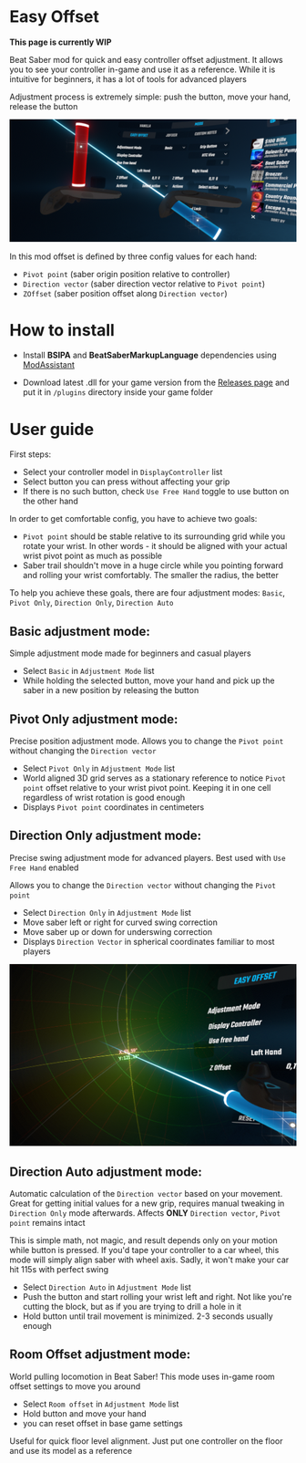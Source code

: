 # Easy Offset
**This page is currently WIP**

Beat Saber mod for quick and easy controller offset adjustment. 
It allows you to see your controller in-game and use it as a reference. 
While it is intuitive for beginners, it has a lot of tools for advanced players

Adjustment process is extremely simple: push the button, move your hand, release the button

![About image](media/About.png)

In this mod offset is defined by three config values for each hand:

- `Pivot point` (saber origin position relative to controller)
- `Direction vector` (saber direction vector relative to `Pivot point`)
- `ZOffset` (saber position offset along `Direction vector`)

# How to install
- Install **BSIPA** and **BeatSaberMarkupLanguage** dependencies using
 [ModAssistant](https://github.com/Assistant/ModAssistant)
  
- Download latest .dll for your game version from the 
[Releases page](https://github.com/Reezonate/EasyOffset/releases)
and put it in `/plugins` directory inside your game folder

# User guide
First steps:
- Select your controller model in `DisplayController` list
- Select button you can press without affecting your grip
- If there is no such button, check `Use Free Hand` toggle to use button on the other hand

In order to get comfortable config, you have to achieve two goals:
- `Pivot point` should be stable relative to its surrounding grid while you rotate your wrist. In other words - it should be aligned with your actual wrist pivot point as much as possible
- Saber trail shouldn't move in a huge circle while you pointing forward and rolling your wrist comfortably. The smaller the radius, the better

To help you achieve these goals, there are four adjustment modes: `Basic`, `Pivot Only`, `Direction Only`, `Direction Auto`

## **Basic** adjustment mode:
Simple adjustment mode made for beginners and casual players
- Select `Basic` in `Adjustment Mode` list
- While holding the selected button, move your hand and pick up the saber in a new position by releasing the button

## **Pivot Only** adjustment mode:
Precise position adjustment mode. Allows you to change the `Pivot point` without changing the `Direction vector`

 - Select `Pivot Only` in `Adjustment Mode` list
 - World aligned 3D grid serves as a stationary reference to notice `Pivot point` offset relative to your wrist pivot point. 
   Keeping it in one cell regardless of wrist rotation is good enough
 - Displays `Pivot point` coordinates in centimeters

## **Direction Only** adjustment mode:
Precise swing adjustment mode for advanced players. Best used with `Use Free Hand` enabled

Allows you to change the `Direction vector` without changing the `Pivot point`

 - Select `Direction Only` in `Adjustment Mode` list
 - Move saber left or right for curved swing correction
 - Move saber up or down for underswing correction
 - Displays `Direction Vector` in spherical coordinates familiar to most players

![Game Screenshot](media/DirectionMode.png)

## **Direction Auto** adjustment mode:
Automatic calculation of the `Direction vector` based on your movement. Great for getting initial values for a new grip, requires manual tweaking in `Direction Only` mode afterwards. 
Affects **ONLY** `Direction vector`, `Pivot point` remains intact

This is simple math, not magic, and result depends only on your motion while button is pressed. 
If you'd tape your controller to a car wheel, this mode will simply align saber with wheel axis. 
Sadly, it won't make your car hit 115s with perfect swing

- Select `Direction Auto` in `Adjustment Mode` list
- Push the button and start rolling your wrist left and right. 
  Not like you're cutting the block, but as if you are trying to drill a hole in it
- Hold button until trail movement is minimized. 2-3 seconds usually enough

## **Room Offset** adjustment mode:
World pulling locomotion in Beat Saber! This mode uses in-game room offset settings to move you around

- Select `Room offset` in `Adjustment Mode` list
- Hold button and move your hand
- you can reset offset in base game settings

Useful for quick floor level alignment. Just put one controller on the floor and use its model as a reference
